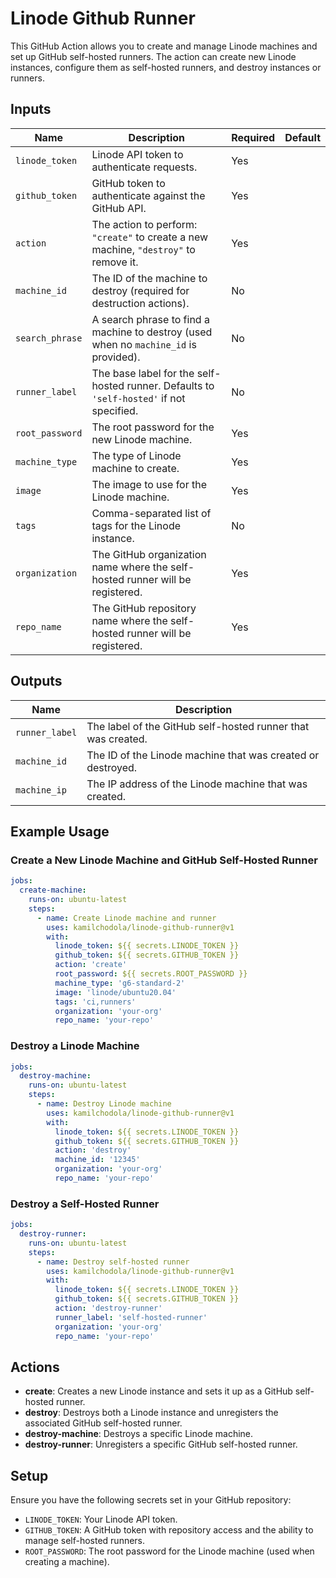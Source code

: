 
# Linode Github Runner

This GitHub Action allows you to create and manage Linode machines and set up GitHub self-hosted runners. The action can create new Linode instances, configure them as self-hosted runners, and destroy instances or runners.

## Inputs

| Name            | Description                                                                                   | Required | Default |
|-----------------|-----------------------------------------------------------------------------------------------|----------|---------|
| `linode_token`   | Linode API token to authenticate requests.                                                    | Yes      |         |
| `github_token`   | GitHub token to authenticate against the GitHub API.                                          | Yes      |         |
| `action`         | The action to perform: `"create"` to create a new machine, `"destroy"` to remove it.          | Yes      |         |
| `machine_id`     | The ID of the machine to destroy (required for destruction actions).                          | No       |         |
| `search_phrase`  | A search phrase to find a machine to destroy (used when no `machine_id` is provided).         | No       |         |
| `runner_label`   | The base label for the self-hosted runner. Defaults to `'self-hosted'` if not specified.      | No       |         |
| `root_password`  | The root password for the new Linode machine.                                                 | Yes      |         |
| `machine_type`   | The type of Linode machine to create.                                                         | Yes      |         |
| `image`          | The image to use for the Linode machine.                                                      | Yes      |         |
| `tags`           | Comma-separated list of tags for the Linode instance.                                         | No       |         |
| `organization`   | The GitHub organization name where the self-hosted runner will be registered.                 | Yes      |         |
| `repo_name`      | The GitHub repository name where the self-hosted runner will be registered.                   | Yes      |         |

## Outputs

| Name           | Description                              |
|----------------|------------------------------------------|
| `runner_label` | The label of the GitHub self-hosted runner that was created. |
| `machine_id`   | The ID of the Linode machine that was created or destroyed. |
| `machine_ip`   | The IP address of the Linode machine that was created.       |

## Example Usage

### Create a New Linode Machine and GitHub Self-Hosted Runner

```yaml
jobs:
  create-machine:
    runs-on: ubuntu-latest
    steps:
      - name: Create Linode machine and runner
        uses: kamilchodola/linode-github-runner@v1
        with:
          linode_token: ${{ secrets.LINODE_TOKEN }}
          github_token: ${{ secrets.GITHUB_TOKEN }}
          action: 'create'
          root_password: ${{ secrets.ROOT_PASSWORD }}
          machine_type: 'g6-standard-2'
          image: 'linode/ubuntu20.04'
          tags: 'ci,runners'
          organization: 'your-org'
          repo_name: 'your-repo'
```

### Destroy a Linode Machine

```yaml
jobs:
  destroy-machine:
    runs-on: ubuntu-latest
    steps:
      - name: Destroy Linode machine
        uses: kamilchodola/linode-github-runner@v1
        with:
          linode_token: ${{ secrets.LINODE_TOKEN }}
          github_token: ${{ secrets.GITHUB_TOKEN }}
          action: 'destroy'
          machine_id: '12345'
          organization: 'your-org'
          repo_name: 'your-repo'
```

### Destroy a Self-Hosted Runner

```yaml
jobs:
  destroy-runner:
    runs-on: ubuntu-latest
    steps:
      - name: Destroy self-hosted runner
        uses: kamilchodola/linode-github-runner@v1
        with:
          linode_token: ${{ secrets.LINODE_TOKEN }}
          github_token: ${{ secrets.GITHUB_TOKEN }}
          action: 'destroy-runner'
          runner_label: 'self-hosted-runner'
          organization: 'your-org'
          repo_name: 'your-repo'
```

## Actions

- **create**: Creates a new Linode instance and sets it up as a GitHub self-hosted runner.
- **destroy**: Destroys both a Linode instance and unregisters the associated GitHub self-hosted runner.
- **destroy-machine**: Destroys a specific Linode machine.
- **destroy-runner**: Unregisters a specific GitHub self-hosted runner.

## Setup

Ensure you have the following secrets set in your GitHub repository:

- `LINODE_TOKEN`: Your Linode API token.
- `GITHUB_TOKEN`: A GitHub token with repository access and the ability to manage self-hosted runners.
- `ROOT_PASSWORD`: The root password for the Linode machine (used when creating a machine).
